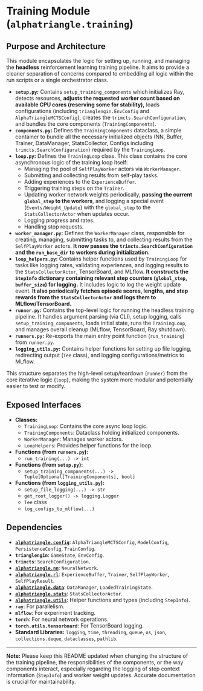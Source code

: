 
# Training Module (`alphatriangle.training`)

## Purpose and Architecture

This module encapsulates the logic for setting up, running, and managing the **headless** reinforcement learning training pipeline. It aims to provide a cleaner separation of concerns compared to embedding all logic within the run scripts or a single orchestrator class.

-   **`setup.py`:** Contains `setup_training_components` which initializes Ray, detects resources, **adjusts the requested worker count based on available CPU cores (reserving some for stability),** loads configurations (including `trianglengin.EnvConfig` and `AlphaTriangleMCTSConfig`), creates the `trimcts.SearchConfiguration`, and bundles the core components (`TrainingComponents`).
-   **`components.py`:** Defines the `TrainingComponents` dataclass, a simple container to bundle all the necessary initialized objects (NN, Buffer, Trainer, DataManager, StatsCollector, Configs including `trimcts.SearchConfiguration`) required by the `TrainingLoop`.
-   **`loop.py`:** Defines the `TrainingLoop` class. This class contains the core asynchronous logic of the training loop itself:
    -   Managing the pool of `SelfPlayWorker` actors via `WorkerManager`.
    -   Submitting and collecting results from self-play tasks.
    -   Adding experiences to the `ExperienceBuffer`.
    -   Triggering training steps on the `Trainer`.
    -   Updating worker network weights periodically, **passing the current `global_step` to the workers**, and logging a special event (`Events/Weight_Update`) with the `global_step` to the `StatsCollectorActor` when updates occur.
    -   Logging progress and rates.
    -   Handling stop requests.
-   **`worker_manager.py`:** Defines the `WorkerManager` class, responsible for creating, managing, submitting tasks to, and collecting results from the `SelfPlayWorker` actors. **It now passes the `trimcts.SearchConfiguration` and the `run_base_dir` to workers during initialization.**
-   **`loop_helpers.py`:** Contains helper functions used by `TrainingLoop` for tasks like logging rates, validating experiences, and logging results to the `StatsCollectorActor`, TensorBoard, and MLflow. **It constructs the `StepInfo` dictionary containing relevant step counters (`global_step`, `buffer_size`) for logging.** It includes logic to log the weight update event. **It also periodically fetches episode scores, lengths, and step rewards from the `StatsCollectorActor` and logs them to MLflow/TensorBoard.**
-   **`runner.py`:** Contains the top-level logic for running the headless training pipeline. It handles argument parsing (via CLI), setup logging, calls `setup_training_components`, loads initial state, runs the `TrainingLoop`, and manages overall cleanup (MLflow, TensorBoard, Ray shutdown).
-   **`runners.py`:** Re-exports the main entry point function (`run_training`) from `runner.py`.
-   **`logging_utils.py`:** Contains helper functions for setting up file logging, redirecting output (`Tee` class), and logging configurations/metrics to MLflow.

This structure separates the high-level setup/teardown (`runner`) from the core iterative logic (`loop`), making the system more modular and potentially easier to test or modify.

## Exposed Interfaces

-   **Classes:**
    -   `TrainingLoop`: Contains the core async loop logic.
    -   `TrainingComponents`: Dataclass holding initialized components.
    -   `WorkerManager`: Manages worker actors.
    -   `LoopHelpers`: Provides helper functions for the loop.
-   **Functions (from `runners.py`):**
    -   `run_training(...) -> int`
-   **Functions (from `setup.py`):**
    -   `setup_training_components(...) -> Tuple[Optional[TrainingComponents], bool]`
-   **Functions (from `logging_utils.py`):**
    -   `setup_file_logging(...) -> str`
    -   `get_root_logger() -> logging.Logger`
    -   `Tee` class
    -   `log_configs_to_mlflow(...)`

## Dependencies

-   **[`alphatriangle.config`](../config/README.md)**: `AlphaTriangleMCTSConfig`, `ModelConfig`, `PersistenceConfig`, `TrainConfig`.
-   **`trianglengin`**: `GameState`, `EnvConfig`.
-   **`trimcts`**: `SearchConfiguration`.
-   **[`alphatriangle.nn`](../nn/README.md)**: `NeuralNetwork`.
-   **[`alphatriangle.rl`](../rl/README.md)**: `ExperienceBuffer`, `Trainer`, `SelfPlayWorker`, `SelfPlayResult`.
-   **[`alphatriangle.data`](../data/README.md)**: `DataManager`, `LoadedTrainingState`.
-   **[`alphatriangle.stats`](../stats/README.md)**: `StatsCollectorActor`.
-   **[`alphatriangle.utils`](../utils/README.md)**: Helper functions and types (including `StepInfo`).
-   **`ray`**: For parallelism.
-   **`mlflow`**: For experiment tracking.
-   **`torch`**: For neural network operations.
-   **`torch.utils.tensorboard`**: For TensorBoard logging.
-   **Standard Libraries:** `logging`, `time`, `threading`, `queue`, `os`, `json`, `collections.deque`, `dataclasses`, `pathlib`.

---

**Note:** Please keep this README updated when changing the structure of the training pipeline, the responsibilities of the components, or the way components interact, especially regarding the logging of step context information (`StepInfo`) and worker weight updates. Accurate documentation is crucial for maintainability.
